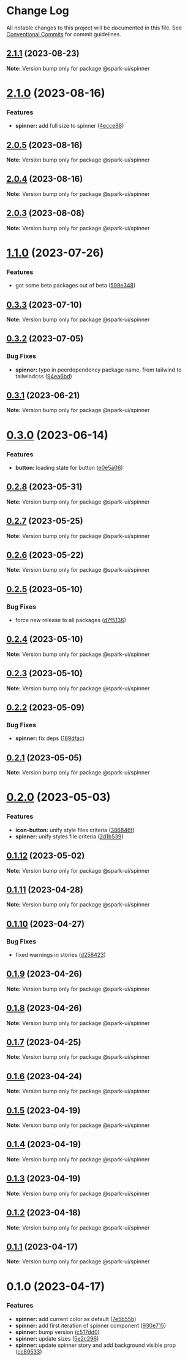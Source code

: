 # Change Log

All notable changes to this project will be documented in this file.
See [Conventional Commits](https://conventionalcommits.org) for commit guidelines.

## [2.1.1](https://github.com/adevinta/spark/compare/@spark-ui/spinner@2.1.0...@spark-ui/spinner@2.1.1) (2023-08-23)

**Note:** Version bump only for package @spark-ui/spinner

# [2.1.0](https://github.com/adevinta/spark/compare/@spark-ui/spinner@2.0.5...@spark-ui/spinner@2.1.0) (2023-08-16)

### Features

- **spinner:** add full size to spinner ([4ecce88](https://github.com/adevinta/spark/commit/4ecce88a544154726644fec0e612af7115a590d7))

## [2.0.5](https://github.com/adevinta/spark/compare/@spark-ui/spinner@2.0.4...@spark-ui/spinner@2.0.5) (2023-08-16)

**Note:** Version bump only for package @spark-ui/spinner

## [2.0.4](https://github.com/adevinta/spark/compare/@spark-ui/spinner@2.0.3...@spark-ui/spinner@2.0.4) (2023-08-16)

**Note:** Version bump only for package @spark-ui/spinner

## [2.0.3](https://github.com/adevinta/spark/compare/@spark-ui/spinner@2.0.2...@spark-ui/spinner@2.0.3) (2023-08-08)

**Note:** Version bump only for package @spark-ui/spinner

# [1.1.0](https://github.com/adevinta/spark/compare/@spark-ui/spinner@0.3.3...@spark-ui/spinner@1.1.0) (2023-07-26)

### Features

- got some beta packages out of beta ([599e348](https://github.com/adevinta/spark/commit/599e3487d1fee532d93015dbac495cf230452c8a))

## [0.3.3](https://github.com/adevinta/spark/compare/@spark-ui/spinner@0.3.2...@spark-ui/spinner@0.3.3) (2023-07-10)

**Note:** Version bump only for package @spark-ui/spinner

## [0.3.2](https://github.com/adevinta/spark/compare/@spark-ui/spinner@0.3.1...@spark-ui/spinner@0.3.2) (2023-07-05)

### Bug Fixes

- **spinner:** typo in peerdependency package name, from tailwind to tailwindcss ([94ea6bd](https://github.com/adevinta/spark/commit/94ea6bd44b54b39db7406cfab5d5b3908d504a0a))

## [0.3.1](https://github.com/adevinta/spark/compare/@spark-ui/spinner@0.3.0...@spark-ui/spinner@0.3.1) (2023-06-21)

**Note:** Version bump only for package @spark-ui/spinner

# [0.3.0](https://github.com/adevinta/spark/compare/@spark-ui/spinner@0.2.8...@spark-ui/spinner@0.3.0) (2023-06-14)

### Features

- **button:** loading state for button ([e0e5a06](https://github.com/adevinta/spark/commit/e0e5a06e12ff28cece560010b03046df1120c332))

## [0.2.8](https://github.com/adevinta/spark/compare/@spark-ui/spinner@0.2.7...@spark-ui/spinner@0.2.8) (2023-05-31)

**Note:** Version bump only for package @spark-ui/spinner

## [0.2.7](https://github.com/adevinta/spark/compare/@spark-ui/spinner@0.2.6...@spark-ui/spinner@0.2.7) (2023-05-25)

**Note:** Version bump only for package @spark-ui/spinner

## [0.2.6](https://github.com/adevinta/spark/compare/@spark-ui/spinner@0.2.5...@spark-ui/spinner@0.2.6) (2023-05-22)

**Note:** Version bump only for package @spark-ui/spinner

## [0.2.5](https://github.com/adevinta/spark/compare/@spark-ui/spinner@0.2.4...@spark-ui/spinner@0.2.5) (2023-05-10)

### Bug Fixes

- force new release to all packages ([d7f5136](https://github.com/adevinta/spark/commit/d7f513698cf48dd9c102fafaeb336096818c6b2b))

## [0.2.4](https://github.com/adevinta/spark/compare/@spark-ui/spinner@0.2.3...@spark-ui/spinner@0.2.4) (2023-05-10)

**Note:** Version bump only for package @spark-ui/spinner

## [0.2.3](https://github.com/adevinta/spark/compare/@spark-ui/spinner@0.2.2...@spark-ui/spinner@0.2.3) (2023-05-10)

**Note:** Version bump only for package @spark-ui/spinner

## [0.2.2](https://github.com/adevinta/spark/compare/@spark-ui/spinner@0.2.1...@spark-ui/spinner@0.2.2) (2023-05-09)

### Bug Fixes

- **spinner:** fix deps ([189dfac](https://github.com/adevinta/spark/commit/189dfac8df562b6b7678f21fc6046a0a0dc9982d))

## [0.2.1](https://github.com/adevinta/spark/compare/@spark-ui/spinner@0.2.0...@spark-ui/spinner@0.2.1) (2023-05-05)

**Note:** Version bump only for package @spark-ui/spinner

# [0.2.0](https://github.com/adevinta/spark/compare/@spark-ui/spinner@0.1.12...@spark-ui/spinner@0.2.0) (2023-05-03)

### Features

- **icon-button:** unify style files criteria ([386846f](https://github.com/adevinta/spark/commit/386846f89b8c7d7a009bb2274f878553e1c210ec))
- **spinner:** unify styles file criteria ([2d1b539](https://github.com/adevinta/spark/commit/2d1b53906398a56ce4b6d267c4c5d2e057450d5e))

## [0.1.12](https://github.com/adevinta/spark/compare/@spark-ui/spinner@0.1.11...@spark-ui/spinner@0.1.12) (2023-05-02)

**Note:** Version bump only for package @spark-ui/spinner

## [0.1.11](https://github.com/adevinta/spark/compare/@spark-ui/spinner@0.1.10...@spark-ui/spinner@0.1.11) (2023-04-28)

**Note:** Version bump only for package @spark-ui/spinner

## [0.1.10](https://github.com/adevinta/spark/compare/@spark-ui/spinner@0.1.9...@spark-ui/spinner@0.1.10) (2023-04-27)

### Bug Fixes

- fixed warnings in stories ([d258423](https://github.com/adevinta/spark/commit/d258423e2dcc8f220b3cc6164fcb3bf6319106a8))

## [0.1.9](https://github.com/adevinta/spark/compare/@spark-ui/spinner@0.1.8...@spark-ui/spinner@0.1.9) (2023-04-26)

**Note:** Version bump only for package @spark-ui/spinner

## [0.1.8](https://github.com/adevinta/spark/compare/@spark-ui/spinner@0.1.7...@spark-ui/spinner@0.1.8) (2023-04-26)

**Note:** Version bump only for package @spark-ui/spinner

## [0.1.7](https://github.com/adevinta/spark/compare/@spark-ui/spinner@0.1.6...@spark-ui/spinner@0.1.7) (2023-04-25)

**Note:** Version bump only for package @spark-ui/spinner

## [0.1.6](https://github.com/adevinta/spark/compare/@spark-ui/spinner@0.1.5...@spark-ui/spinner@0.1.6) (2023-04-24)

**Note:** Version bump only for package @spark-ui/spinner

## [0.1.5](https://github.com/adevinta/spark/compare/@spark-ui/spinner@0.1.4...@spark-ui/spinner@0.1.5) (2023-04-19)

**Note:** Version bump only for package @spark-ui/spinner

## [0.1.4](https://github.com/adevinta/spark/compare/@spark-ui/spinner@0.1.3...@spark-ui/spinner@0.1.4) (2023-04-19)

**Note:** Version bump only for package @spark-ui/spinner

## [0.1.3](https://github.com/adevinta/spark/compare/@spark-ui/spinner@0.1.2...@spark-ui/spinner@0.1.3) (2023-04-19)

**Note:** Version bump only for package @spark-ui/spinner

## [0.1.2](https://github.com/adevinta/spark/compare/@spark-ui/spinner@0.1.1...@spark-ui/spinner@0.1.2) (2023-04-18)

**Note:** Version bump only for package @spark-ui/spinner

## [0.1.1](https://github.com/adevinta/spark/compare/@spark-ui/spinner@0.1.0...@spark-ui/spinner@0.1.1) (2023-04-17)

**Note:** Version bump only for package @spark-ui/spinner

# 0.1.0 (2023-04-17)

### Features

- **spinner:** add current color as default ([7e5b55b](https://github.com/adevinta/spark/commit/7e5b55b5d55a5514de07ce118e88a529bc0dece0))
- **spinner:** add first iteration of spinner component ([930e715](https://github.com/adevinta/spark/commit/930e7154e13880b8623565a84b7f5a82e83adf25))
- **spinner:** bump version ([c517dd0](https://github.com/adevinta/spark/commit/c517dd0b34723add844de5d503bb248098b59275))
- **spinner:** update sizes ([5e2c296](https://github.com/adevinta/spark/commit/5e2c29680fd7c423403be7a1b3a4c89938c1e0ee))
- **spinner:** update spinner story and add background visible prop ([cc89533](https://github.com/adevinta/spark/commit/cc89533dfecdc2cd294f5ff2d6719d20092a1c87))
